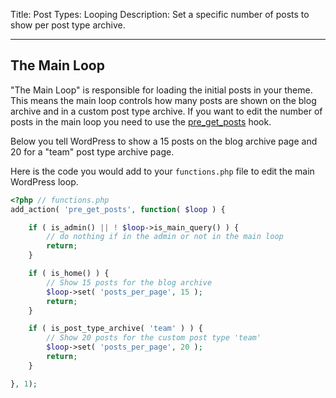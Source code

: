 Title: Post Types: Looping
Description: Set a specific number of posts to show per post type archive.

---

## The Main Loop

"The Main Loop" is responsible for loading the initial posts in your theme. This means the main loop controls how many posts are shown on the blog archive and in a custom post type archive. If you want to edit the number of posts in the main loop you need to use the [pre_get_posts](https://codex.wordpress.org/Plugin_API/Action_Reference/pre_get_posts) hook.

Below you tell WordPress to show a 15 posts on the blog archive page and 20 for a "team" post type archive page.

Here is the code you would add to your `functions.php` file to edit the main WordPress loop.

```php
<?php // functions.php
add_action( 'pre_get_posts', function( $loop ) {

    if ( is_admin() || ! $loop->is_main_query() ) {
        // do nothing if in the admin or not in the main loop
        return;
    }

    if ( is_home() ) {
        // Show 15 posts for the blog archive
        $loop->set( 'posts_per_page', 15 );
        return;
    }

    if ( is_post_type_archive( 'team' ) ) {
        // Show 20 posts for the custom post type 'team'
        $loop->set( 'posts_per_page', 20 );
        return;
    }

}, 1);
```